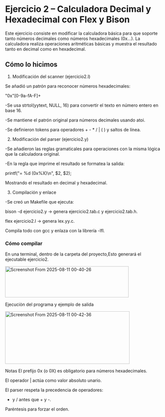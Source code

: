 # Ejercicio 2 – Calculadora Decimal y Hexadecimal con Flex y Bison

Este ejercicio consiste en modificar la calculadora básica para que soporte tanto números decimales como números hexadecimales (0x...).
La calculadora realiza operaciones aritméticas básicas y muestra el resultado tanto en decimal como en hexadecimal.

## Cómo lo hicimos

1. Modificación del scanner (ejercicio2.l)
   
Se añadió un patrón para reconocer números hexadecimales:

"0x"[0-9a-fA-F]+

-Se usa strtol(yytext, NULL, 16) para convertir el texto en número entero en base 16.

-Se mantiene el patrón original para números decimales usando atoi.

-Se definieron tokens para operadores + - * / | ( ) y saltos de línea.


2. Modificación del parser (ejercicio2.y)

-Se añadieron las reglas gramaticales para operaciones con la misma lógica que la calculadora original.


-En la regla que imprime el resultado se formatea la salida:

printf("= %d (0x%X)\n", $2, $2);

Mostrando el resultado en decimal y hexadecimal.

3. Compilación y enlace

-Se creó un Makefile que ejecuta:

bison -d ejercicio2.y → genera ejercicio2.tab.c y ejercicio2.tab.h.

flex ejercicio2.l → genera lex.yy.c.

Compila todo con gcc y enlaza con la librería -lfl.

### Cómo compilar
En una terminal, dentro de la carpeta del proyecto,Esto generará el ejecutable ejercicio2.


<img width="401" height="101" alt="Screenshot From 2025-08-11 00-40-26" src="https://github.com/user-attachments/assets/c9158f45-6fed-42e4-8df9-7d694afb667f" />


Ejecuciòn del programa y ejemplo de salida

<img width="404" height="170" alt="Screenshot From 2025-08-11 00-42-36" src="https://github.com/user-attachments/assets/d9c24bfc-a43c-4c1b-9798-c8c6186ce1b5" />

Notas
El prefijo 0x (o 0X) es obligatorio para números hexadecimales.

El operador | actúa como valor absoluto unario.

El parser respeta la precedencia de operadores:

* y / antes que + y -.

Paréntesis para forzar el orden.

